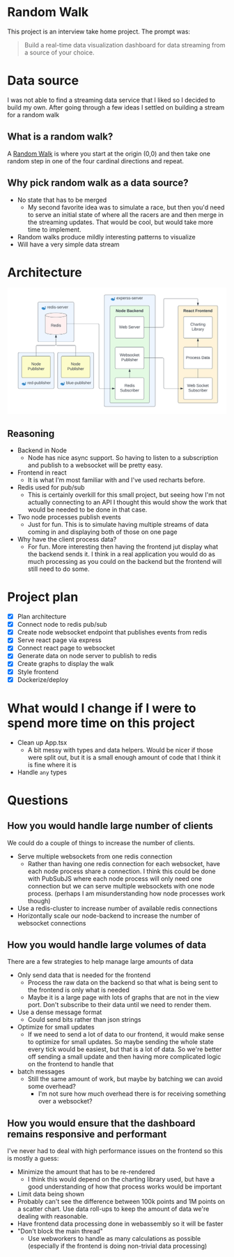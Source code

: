 # Random Walk

This project is an interview take home project. The prompt was:

> Build a real-time data visualization dashboard for data streaming from a source of your choice.


# Data source

I was not able to find a streaming data service that I liked so I decided to build my own.
After going through a few ideas I settled on building a stream for a random walk

## What is a random walk?
A [Random Walk](https://en.wikipedia.org/wiki/Random_walk) is where you start at the origin (0,0) and then take one random step in one
of the four cardinal directions and repeat. 

## Why pick random walk as a data source?

- No state that has to be merged
  - My second favorite idea was to simulate a race, but then you'd need to serve an initial state of where all the racers are and then merge in the streaming updates. That would be cool, but would take more time to implement.
- Random walks produce mildly interesting patterns to visualize
- Will have a very simple data stream


# Architecture

![diagram](./diagram.png)

## Reasoning

- Backend in Node
  - Node has nice async support. So having to listen to a subscription and publish to a websocket will be pretty easy.
- Frontend in react
  - It is what I'm most familiar with and I've used recharts before.
- Redis used for pub/sub
  - This is certainly overkill for this small project, but seeing how I'm not actually connecting to an API I thought this would show the work that would be needed to be done in that case.
- Two node processes publish events
  - Just for fun. This is to simulate having multiple streams of data coming in and displaying both of those on one page
- Why have the client process data?
  - For fun. More interesting then having the frontend jut display what the backend sends it. I think in a real application you would do as much processing as you could on the backend but the frontend will still need to do some.

# Project plan

- [x] Plan architecture
- [x] Connect node to redis pub/sub
- [x] Create node websocket endpoint that publishes events from redis
- [x] Serve react page via express
- [x] Connect react page to websocket
- [x] Generate data on node server to publish to redis
- [x] Create graphs to display the walk
- [x] Style frontend
- [x] Dockerize/deploy 

# What would I change if I were to spend more time on this project
- Clean up App.tsx
  - A bit messy with types and data helpers. Would be nicer if those were split out, but it is a small enough amount of code that I think it is fine where it is
- Handle `any` types

# Questions

## How you would handle large number of clients

We could do a couple of things to increase the number of clients.
- Serve multiple websockets from one redis connection
    - Rather than having one redis connection for each websocket, have each node process share a connection. I think this could be done with PubSubJS where each node process will only need one connection but we can serve multiple websockets with one node process. (perhaps I am misunderstanding how node processes work though)
- Use a redis-cluster to increase number of available redis connections
- Horizontally scale our node-backend to increase the number of websocket connections

## How you would handle large volumes of data

There are a few strategies to help manage large amounts of data
- Only send data that is needed for the frontend
  - Process the raw data on the backend so that what is being sent to the frontend is only what is needed
  - Maybe it is a large page with lots of graphs that are not in the view port. Don't subscribe to their data until we need to render them.
- Use a dense message format
  - Could send bits rather than json strings
- Optimize for small updates
  - If we need to send a lot of data to our frontend, it would make sense to optimize for small updates. So maybe sending the whole state every tick would be easiest, but that is a lot of data. So we're better off sending a small update and then having more complicated logic on the frontend to handle that
- batch messages
  - Still the same amount of work, but maybe by batching we can avoid some overhead?
    - I'm not sure how much overhead there is for receiving something over a websocket?

## How you would ensure that the dashboard remains responsive and performant

I've never had to deal with high performance issues on the frontend so this is mostly a guess:

- Minimize the amount that has to be re-rendered
  - I think this would depend on the charting library used, but have a good understanding of how that process works would be important
- Limit data being shown
 - Probably can't see the difference between 100k points and 1M points on a scatter chart. Use data roll-ups to keep the amount of data we're dealing with reasonable. 
- Have frontend data processing done in webassembly so it will be faster
- "Don't block the main thread"
  - Use webworkers to handle as many calculations as possible (especially if the frontend is doing non-trivial data processing)
